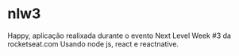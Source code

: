 # nlw3
Happy, aplicação realixada durante o evento Next Level Week #3 da rocketseat.com
Usando node js, react e reactnative.

